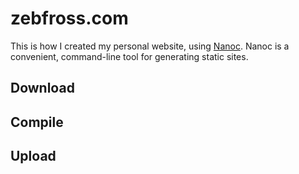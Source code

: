 zebfross.com
===============

This is how I created my personal website, using [Nanoc](http://nanoc.stoneship.org/).  Nanoc is a convenient, command-line tool for generating static sites.

Download
--------------

Compile
--------------

Upload
--------------


